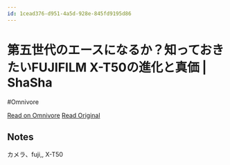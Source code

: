 ```yaml
---
id: 1cead376-d951-4a5d-928e-845fd9195d86
---
```


# 第五世代のエースになるか？知っておきたいFUJIFILM X-T50の進化と真価 | ShaSha
#Omnivore

[Read on Omnivore](https://omnivore.app/me/fujifilm-x-t-50-sha-sha-190310bd2ed)
[Read Original](https://www.kitamura.jp/shasha/fujifilm/x-t50-20240606/)

## Notes

カメラ、fuji,, X-T50


